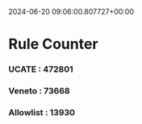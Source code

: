 2024-06-20 09:06:00.807727+00:00
# Rule Counter 
 ### UCATE : 472801

 ### Veneto : 73668

 ### Allowlist : 13930